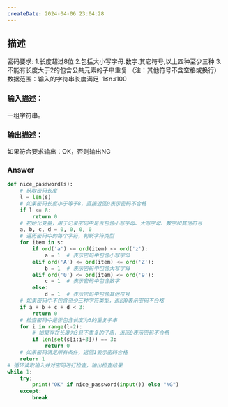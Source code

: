 ```yaml
---
createDate: 2024-04-06 23:04:28
---
```

## 描述
密码要求:
1.长度超过8位
2.包括大小写字母.数字.其它符号,以上四种至少三种
3.不能有长度大于2的包含公共元素的子串重复 （注：其他符号不含空格或换行）
数据范围：输入的字符串长度满足  1≤n≤100 
### 输入描述：
一组字符串。
### 输出描述：
如果符合要求输出：OK，否则输出NG
### Answer
```python
def nice_password(s):
    # 获取密码长度
    l = len(s)
    # 如果密码长度小于等于8，直接返回0表示密码不合格
    if l <= 8:
        return 0
    # 初始化变量，用于记录密码中是否包含小写字母、大写字母、数字和其他符号
    a, b, c, d = 0, 0, 0, 0
    # 遍历密码中的每个字符，判断字符类型
    for item in s:
        if ord('a') <= ord(item) <= ord('z'):
            a = 1  # 表示密码中包含小写字母
        elif ord('A') <= ord(item) <= ord('Z'):
            b = 1  # 表示密码中包含大写字母
        elif ord('0') <= ord(item) <= ord('9'):
            c = 1  # 表示密码中包含数字
        else:
            d = 1  # 表示密码中包含其他符号
    # 如果密码中不包含至少三种字符类型，返回0表示密码不合格
    if a + b + c + d < 3:
        return 0
    # 检查密码中是否包含长度为3的重复子串
    for i in range(l-2):
        # 如果存在长度为3且不重复的子串，返回0表示密码不合格
        if len(set(s[i:i+3])) == 3:
            return 0
    # 如果密码满足所有条件，返回1表示密码合格
    return 1
# 循环读取输入并对密码进行检查，输出检查结果
while 1:
    try:
        print("OK" if nice_password(input()) else "NG")
    except:
        break
```